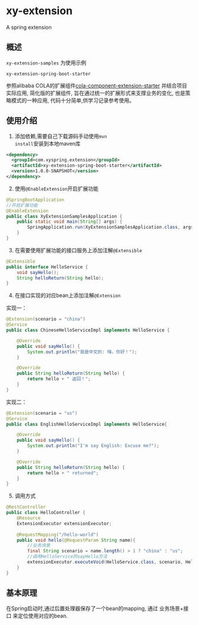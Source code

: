 # xy-extension
A spring extension

## 概述
<code>xy-extension-samples</code> 为使用示例

<code>xy-extension-spring-boot-starter</code>

参照alibaba COLA的扩展组件[cola-component-extension-starter](https://github.com/alibaba/COLA/tree/master/cola-components/cola-component-extension-starter)
并结合项目实际应用, 
简化版的扩展组件, 旨在通过统一的扩展形式来支撑业务的变化, 也是策略模式的一种应用,
代码十分简单,供学习记录参考使用。

## 使用介绍

1. 添加依赖,需要自己下载源码手动使用<code>mvn install</code>安装到本地maven库
```xml
<dependency>
  <groupId>com.xyspring.extension</groupId>
  <artifactId>xy-extension-spring-boot-starter</artifactId>
  <version>1.0.0-SNAPSHOT</version>
</dependency>
```
2. 使用<code>@EnableExtension</code>开启扩展功能
```java
@SpringBootApplication
//开启扩展功能
@EnableExtension
public class XyExtensionSamplesApplication {
    public static void main(String[] args) {
        SpringApplication.run(XyExtensionSamplesApplication.class, args);
    }
}
```
3. 在需要使用扩展功能的接口服务上添加注解<code>@Extensible</code>
```java
@Extensible
public interface HelloService {
    void sayHello();
    String helloReturn(String hello);
}
```
4. 在接口实现的对应bean上添加注解<code>@Extension</code>

 实现一：
```java
@Extension(scenario = "china")
@Service
public class ChineseHelloServiceImpl implements HelloService {

    @Override
    public void sayHello() {
        System.out.println("我是中文的: 嗨，你好！");
    }

    @Override
    public String helloReturn(String hello) {
        return hello + " 返回！";
    }
}
```

实现二：
```java
@Extension(scenario = "us")
@Service
public class EnglishHelloServiceImpl implements HelloService{

    @Override
    public void sayHello() {
        System.out.println("I'm say English: Excuse me?");
    }

    @Override
    public String helloReturn(String hello) {
        return hello + " returned";
    }
}
```

5. 调用方式
```java
@RestController
public class HelloController {
    @Resource
    ExtensionExecutor extensionExecutor;
    
    @RequestMapping("/hello-world")
    public void hello(@RequestParam String name){
        //业务场景
        final String scenario = name.length() > 1 ? "china" : "us";
        //调用HelloService的sayHello方法
        extensionExecutor.executeVoid(HelloService.class, scenario, HelloService::sayHello);
    }
}
```
## 基本原理
在Spring启动时,通过后置处理器保存了一个bean的mapping, 通过 业务场景+接口 来定位使用对应的bean.
